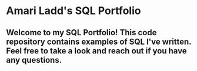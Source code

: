# Amari Ladd's SQL Portfolio

## Welcome to my SQL Portfolio! This code repository contains examples of SQL I've written. Feel free to take a look and reach out if you have any questions.
